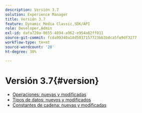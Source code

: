 ```yaml
---
description: Versión 3.7
solution: Experience Manager
title: Versión 3.7
feature: Dynamic Media Classic,SDK/API
role: Developer,Admin
exl-id: dafa720a-8655-4894-a962-e954a62ff011
source-git-commit: fcda99340a18d5037157723bb3bdca5fa9df3277
workflow-type: tm+mt
source-wordcount: '20'
ht-degree: 30%

---
```


# Versión 3.7{#version}

* [Operaciones: nuevas y modificadas](r-3-7-operations.md)
* [Tipos de datos: nuevos y modificados](r-3-7-types.md)
* [Constantes de cadena: nuevas y modificadas](r-3-7-string-constants.md)
